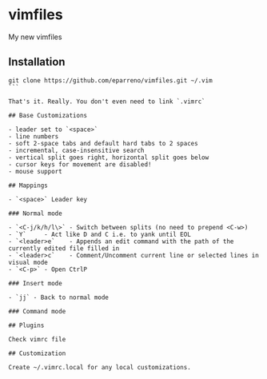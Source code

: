 # vimfiles

My new vimfiles

## Installation

````
git clone https://github.com/eparreno/vimfiles.git ~/.vim
```

That's it. Really. You don't even need to link `.vimrc`

## Base Customizations

- leader set to `<space>`
- line numbers
- soft 2-space tabs and default hard tabs to 2 spaces
- incremental, case-insensitive search
- vertical split goes right, horizontal split goes below
- cursor keys for movement are disabled!
- mouse support

## Mappings

- `<space>` Leader key

### Normal mode

- `<C-j/k/h/l\>` - Switch between splits (no need to prepend <C-w>)
- `Y`     - Act like D and C i.e. to yank until EOL
- `<leader>e`    - Appends an edit command with the path of the currently edited file filled in
- `<leader>c`    - Comment/Uncomment current line or selected lines in visual mode
- `<C-p>` - Open CtrlP

### Insert mode

- `jj` - Back to normal mode

### Command mode

## Plugins

Check vimrc file

## Customization

Create ~/.vimrc.local for any local customizations.
